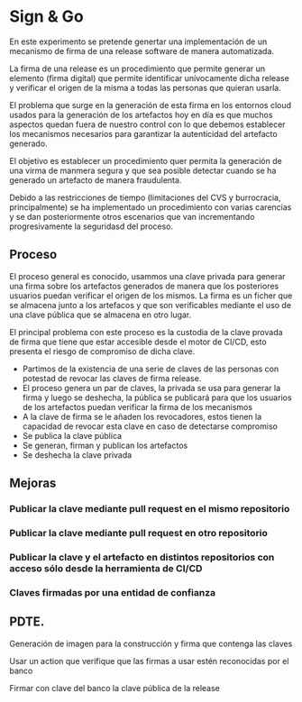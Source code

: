 # Sign & Go

En este experimento se pretende genertar una implementación de un mecanismo de firma de una release software de manera automatizada.

La firma de una release es un procedimiento que permite generar un elemento (firma digital) que permite identificar unívocamente dicha release y verificar el origen de la misma a todas las personas que quieran usarla.

El problema que surge en la generación de esta firma en los entornos cloud usados para la generación de los artefactos hoy en día es que muchos aspectos quedan fuera de nuestro control con lo que debemos establecer los mecanismos necesarios para garantizar la autenticidad del artefacto generado.

El objetivo es establecer un procedimiento quer permita la generación de una virma de manmera segura y que sea posible detectar cuando se ha generado un artefacto de manera fraudulenta.

Debido a las restricciones de tiempo (limitaciones del CVS y burrocracia, principalmente) se ha implementado un procedimiento con varias carencias y se dan posteriormente otros escenarios que van incrementando progresivamente la seguridasd del proceso.

## Proceso

El proceso general es conocido, usammos una clave privada para generar una firma sobre los artefactos generados de manera que los posteriores usuarios puedan verificar el origen de los mismos. La firma es un ficher que se almacena junto a los artefacos y que son verificables mediante el uso de una clave pública que se almacena en otro lugar.

El principal problema con este proceso es la custodia de la clave provada de firma que tiene que estar accesible desde el motor de CI/CD, esto presenta el riesgo de compromiso de dicha clave.

- Partimos de la existencia de una serie de claves de las personas con potestad de revocar las claves de firma release.
- El proceso genera un par de claves, la privada se usa para generar la firma y luego se deshecha, la pública se publicará para que los usuarios de los artefactos puedan verificar la firma de los mecanismos
- A la clave de firma se le añaden los revocadores, estos tienen la capacidad de revocar esta clave en caso de detectarse compromiso
- Se publica la clave pública
- Se generan, firman y publican los artefactos
- Se deshecha la clave privada


## Mejoras

### Publicar la clave mediante pull request en el mismo repositorio

### Publicar la clave mediante pull request en otro repositorio

### Publicar la clave y el artefacto en distintos repositorios con acceso sólo desde la herramienta de CI/CD

### Claves firmadas por una entidad de confianza


## PDTE.

Generación de imagen para la construcción y firma que contenga las claves

Usar un action que verifique que las firmas a usar estén reconocidas por el banco

Firmar con clave del banco la clave pública de la release
